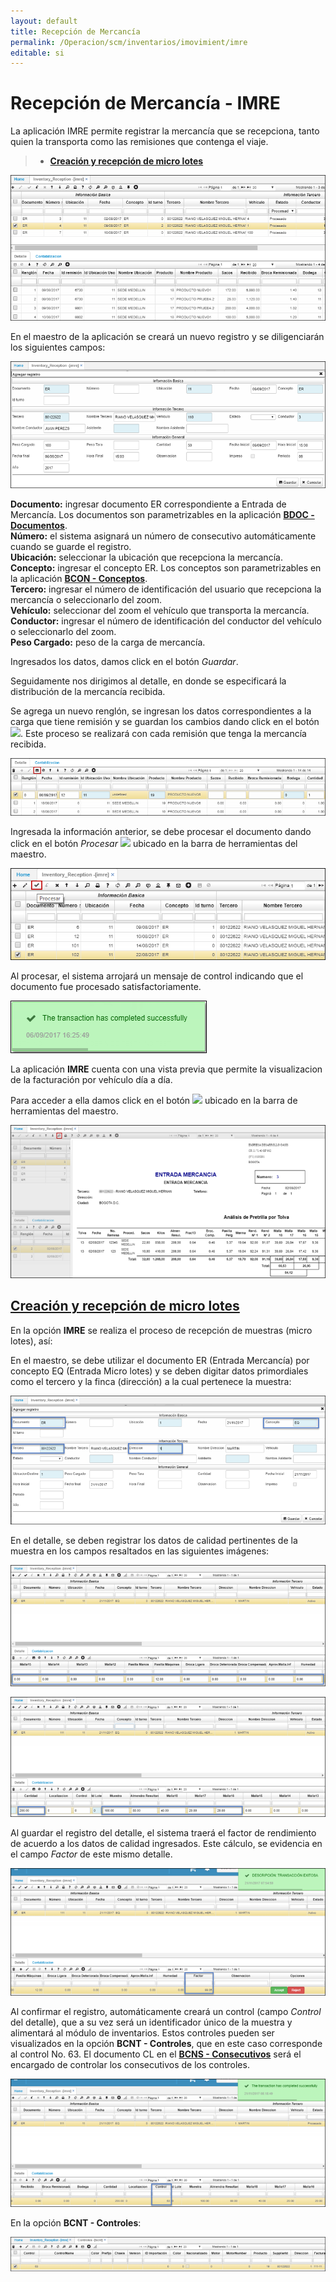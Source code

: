 ```yaml
---
layout: default
title: Recepción de Mercancía
permalink: /Operacion/scm/inventarios/imovimient/imre
editable: si
---
```


# Recepción de Mercancía - IMRE

La aplicación IMRE permite registrar la mercancía que se recepciona, tanto quien la transporta como las remisiones que contenga el viaje.  

>+ [**Creación y recepción de micro lotes**](http://docs.oasiscom.com/Operacion/scm/inventarios/imovimient/imre#creación-y-recepción-de-micro-lotes)


![](imre.png)

En el maestro de la aplicación se creará un nuevo registro y se diligenciarán los siguientes campos:  


![](imre1.png)

**Documento:** ingresar documento ER correspondiente a Entrada de Mercancía. Los documentos son parametrizables en la aplicación [**BDOC - Documentos**](http://docs.oasiscom.com/Operacion/common/bsistema/bdoc).  
**Número:** el sistema asignará un número de consecutivo automáticamente cuando se guarde el registro.  
**Ubicación:** seleccionar la ubicación que recepciona la mercancía.  
**Concepto:** ingresar el concepto ER. Los conceptos son parametrizables en la aplicación [**BCON - Conceptos**](http://docs.oasiscom.com/Operacion/common/bsistema/bcon).  
**Tercero:** ingresar el número de identificación del usuario que recepciona la mercancía o seleccionarlo del zoom.  
**Vehículo:** seleccionar del zoom el vehículo que transporta la mercancía.  
**Conductor:** ingresar el número de identificación del conductor del vehículo o seleccionarlo del zoom.  
**Peso Cargado:** peso de la carga de mercancía.  

Ingresados los datos, damos click en el botón _Guardar_.  

Seguidamente nos dirigimos al detalle, en donde se especificará la distribución de la mercancía recibida.  

Se agrega un nuevo renglón, se ingresan los datos correspondientes a la carga que tiene remisión y se guardan los cambios dando click en el botón ![](imre3.png). Este proceso se realizará con cada remisión que tenga la mercancía recibida.  

![](imre2.png)

Ingresada la información anterior, se debe procesar el documento dando click en el botón _Procesar_ ![](imre5.png) ubicado en la barra de herramientas del maestro.  

![](imre6.png)

Al procesar, el sistema arrojará un mensaje de control indicando que el documento fue procesado satisfactoriamente.  

![](imre4.png)

La aplicación **IMRE** cuenta con una vista previa que permite la visualizacion de la facturación por vehículo día a día.  

Para acceder a ella damos click en el botón ![](lupa.png) ubicado en la barra de herramientas del maestro.  

![](imre7.png)


## [**Creación y recepción de micro lotes**](http://docs.oasiscom.com/Operacion/scm/inventarios/imovimient/imre#creación-y-recepción-de-micro-lotes)

En la opción **IMRE** se realiza el proceso de recepción de muestras (micro lotes), así:  

En el maestro, se debe utilizar el documento ER (Entrada Mercancía) por concepto EQ (Entrada Micro lotes) y se deben digitar datos primordiales como el tercero y la finca (dirección) a la cual pertenece la muestra:  

![](imre8.png)

En el detalle, se deben registrar los datos de calidad pertinentes de la muestra en los campos resaltados en las siguientes imágenes:  

![](imre9.png)

![](imre10.png)

Al guardar el registro del detalle, el sistema traerá el factor de rendimiento de acuerdo a los datos de calidad ingresados. Este cálculo, se evidencia en el campo _Factor_ de este mismo detalle.  

![](imre11.png)

Al confirmar el registro, automáticamente creará un control (campo _Control_ del detalle), que a su vez será un identificador único de la muestra y alimentará al módulo de inventarios. Estos controles pueden ser visualizados en la opción **BCNT - Controles**, que en este caso corresponde al control No. 63. El documento CL en el [**BCNS - Consecutivos**](http://docs.oasiscom.com/Operacion/common/bsistema/bcns) será el encargado de controlar los consecutivos de los controles.  

![](imre12.png)

En la opción **BCNT - Controles**:  

![](imre13.png)






